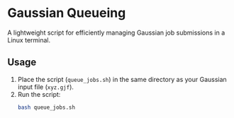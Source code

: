 # Gaussian Queueing  

A lightweight script for efficiently managing Gaussian job submissions in a Linux terminal.  

## Usage  

1. Place the script (`queue_jobs.sh`) in the same directory as your Gaussian input file (`xyz.gjf`).  
2. Run the script:  
   ```bash
   bash queue_jobs.sh


